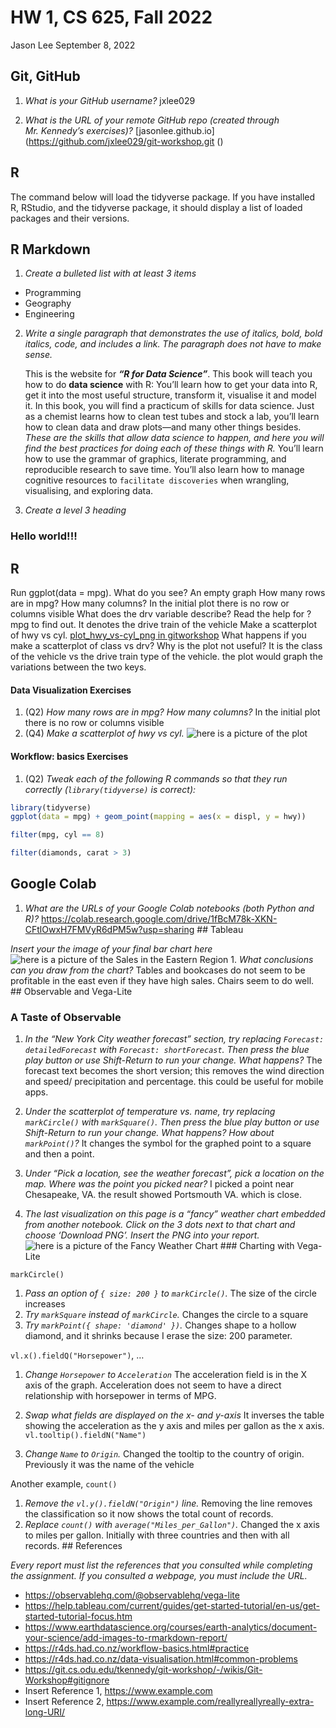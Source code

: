 HW 1, CS 625, Fall 2022
================
Jason Lee
September 8, 2022

## Git, GitHub

1.  *What is your GitHub username?* jxlee029

2.  *What is the URL of your remote GitHub repo (created through
    Mr. Kennedy’s exercises)?*
    \[jasonlee.github.io\](<https://github.com/jxlee029/git-workshop.git>
    ()

## R

The command below will load the tidyverse package. If you have installed
R, RStudio, and the tidyverse package, it should display a list of
loaded packages and their versions.

## R Markdown

1.  *Create a bulleted list with at least 3 items*

-   Programming
-   Geography
-   Engineering

2.  *Write a single paragraph that demonstrates the use of italics,
    bold, bold italics, code, and includes a link. The paragraph does
    not have to make sense.* 
    
    This is the website for ***“R for Data
    Science”***. This book will teach you how to do **data science**
    with R: You’ll learn how to get your data into R, get it into the
    most useful structure, transform it, visualise it and model it. In
    this book, you will find a practicum of skills for data science.
    Just as a chemist learns how to clean test tubes and stock a lab,
    you’ll learn how to clean data and draw plots—and many other things
    besides. *These are the skills that allow data science to happen,
    and here you will find the best practices for doing each of these
    things with R.* You’ll learn how to use the grammar of graphics,
    literate programming, and reproducible research to save time. You’ll
    also learn how to manage cognitive resources to
    `facilitate discoveries` when wrangling, visualising, and exploring
    data.
3.  *Create a level 3 heading*

### Hello world!!!

## R

Run ggplot(data = mpg). What do you see? An empty graph How many rows
are in mpg? How many columns? In the initial plot there is no row or
columns visible What does the drv variable describe? Read the help for
?mpg to find out. It denotes the drive train of the vehicle Make a
scatterplot of hwy vs cyl. [plot_hwy_vs-cyl_png in
gitworkshop](https://github.com/jxlee029/git-workshop/raw/main/plot_hwy_vs-cyl_png)
What happens if you make a scatterplot of class vs drv? Why is the plot
not useful? It is the class of the vehicle vs the drive train type of
the vehicle. the plot would graph the variations between the two keys.

#### Data Visualization Exercises

1.  (Q2) *How many rows are in mpg? How many columns?* In the initial
    plot there is no row or columns visible
2.  (Q4) *Make a scatterplot of hwy vs cyl.* ![here is a picture of the
    plot](https://github.com/jxlee029/git-workshop/raw/main/plot_hwy_vs-cyl_png)

#### Workflow: basics Exercises

1.  (Q2) *Tweak each of the following R commands so that they run
    correctly (`library(tidyverse)` is correct):*

``` r
library(tidyverse)
ggplot(data = mpg) + geom_point(mapping = aes(x = displ, y = hwy))

filter(mpg, cyl == 8)

filter(diamonds, carat > 3)
```

## Google Colab

1.  *What are the URLs of your Google Colab notebooks (both Python and
    R)?*
    <https://colab.research.google.com/drive/1fBcM78k-XKN-CFtlOwxH7FMVyR6dPM5w?usp=sharing>
    \## Tableau

*Insert your the image of your final bar chart here* ![here is a picture
of the Sales in the Eastern
Region](https://github.com/jxlee029/git-workshop/raw/main/SalesintheEast.png) 1.
*What conclusions can you draw from the chart?* Tables and bookcases do
not seem to be profitable in the east even if they have high sales.
Chairs seem to do well. \## Observable and Vega-Lite

### A Taste of Observable

1.  *In the “New York City weather forecast” section, try replacing
    `Forecast: detailedForecast` with `Forecast: shortForecast`. Then
    press the blue play button or use Shift-Return to run your change.
    What happens?* The forecast text becomes the short version; this
    removes the wind direction and speed/ precipitation and percentage.
    this could be useful for mobile apps.

2.  *Under the scatterplot of temperature vs. name, try replacing
    `markCircle()` with `markSquare()`. Then press the blue play button
    or use Shift-Return to run your change. What happens? How about
    `markPoint()`?* It changes the symbol for the graphed point to a
    square and then a point.

3.  *Under “Pick a location, see the weather forecast”, pick a location
    on the map. Where was the point you picked near?* I picked a point
    near Chesapeake, VA. the result showed Portsmouth VA. which is
    close.

4.  *The last visualization on this page is a “fancy” weather chart
    embedded from another notebook. Click on the 3 dots next to that
    chart and choose ‘Download PNG’. Insert the PNG into your report.*
    ![here is a picture of the Fancy Weather
    Chart](https://github.com/jxlee029/git-workshop/raw/main/weatherChart.png)
    \### Charting with Vega-Lite

`markCircle()`

1.  *Pass an option of `{ size: 200 }` to `markCircle()`.* The size of
    the circle increases
2.  *Try `markSquare` instead of `markCircle`.* Changes the circle to a
    square
3.  *Try `markPoint({ shape: 'diamond' })`.* Changes shape to a hollow
    diamond, and it shrinks because I erase the size: 200 parameter.

`vl.x().fieldQ("Horsepower")`, …

1.  *Change `Horsepower` to `Acceleration`* The acceleration field is in
    the X axis of the graph. Acceleration does not seem to have a direct
    relationship with horsepower in terms of MPG.

2.  *Swap what fields are displayed on the x- and y-axis* It inverses
    the table showing the acceleration as the y axis and miles per
    gallon as the x axis. `vl.tooltip().fieldN("Name")`

3.  *Change `Name` to `Origin`.* Changed the tooltip to the country of
    origin. Previously it was the name of the vehicle

Another example, `count()`

1.  *Remove the `vl.y().fieldN("Origin")` line.* Removing the line
    removes the classification so it now shows the total count of
    records.
2.  *Replace `count()` with `average("Miles_per_Gallon")`.* Changed the
    x axis to miles per gallon. Initially with three countries and then
    with all records. \## References

*Every report must list the references that you consulted while
completing the assignment. If you consulted a webpage, you must include
the URL.*

-   <https://observablehq.com/@observablehq/vega-lite>
-   <https://help.tableau.com/current/guides/get-started-tutorial/en-us/get-started-tutorial-focus.htm>
-   <https://www.earthdatascience.org/courses/earth-analytics/document-your-science/add-images-to-rmarkdown-report/>
-   <https://r4ds.had.co.nz/workflow-basics.html#practice>
-   <https://r4ds.had.co.nz/data-visualisation.html#common-problems>
-   <https://git.cs.odu.edu/tkennedy/git-workshop/-/wikis/Git-Workshop#gitignore>
-   Insert Reference 1, <https://www.example.com>
-   Insert Reference 2,
    <https://www.example.com/reallyreallyreally-extra-long-URI/>
